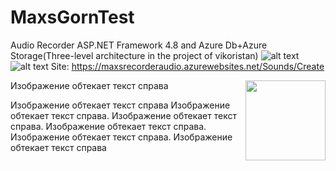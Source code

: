 # MaxsGornTest
Audio Recorder ASP.NET Framework 4.8 and Azure Db+Azure Storage(Three-level architecture in the project of vikoristan)
![alt text](https://i.ibb.co/7Gh2LJk/photo-2020-07-15-04-07-23.jpg)![alt text](https://i.ibb.co/BG99cPM/Screenshot-1.png)
Site: https://maxsrecorderaudio.azurewebsites.net/Sounds/Create
<html>
<head>
<title>HTML изображение справа – текст слева</title>
</head>
<body>
<img src="https://i.ibb.co/7Gh2LJk/photo-2020-07-15-04-07-23.jpg" align="right" width="128" height="128" />
<p>Изображение обтекает текст справа</p>
<p>Изображение обтекает текст справа Изображение обтекает текст справа. Изображение обтекает текст справа. Изображение обтекает текст справа. Изображение обтекает текст справа. Изображение обтекает текст справа</p>
</body>
</html>
